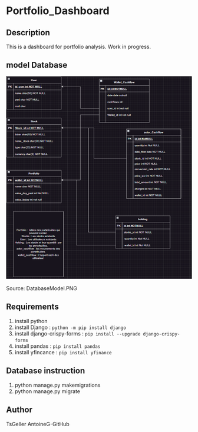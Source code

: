 # Portfolio_Dashboard
## Description
This is a dashboard for portfolio analysis. Work in progress.
## model Database
![Alt text](DatabaseModel.PNG?raw=true "DatabaseModel")

Source: DatabaseModel.PNG
## Requirements
1. install python 
2. install Django : ```python -m pip install django```
3. install django-crispy-forms : ```pip install --upgrade django-crispy-forms```
4. install pandas : ```pip install pandas```
5. install yfincance : ```pip install yfinance```
## Database instruction 
1. python manage.py makemigrations
2. python manage.py migrate
## Author
TsGeller AntoineG-GitHub